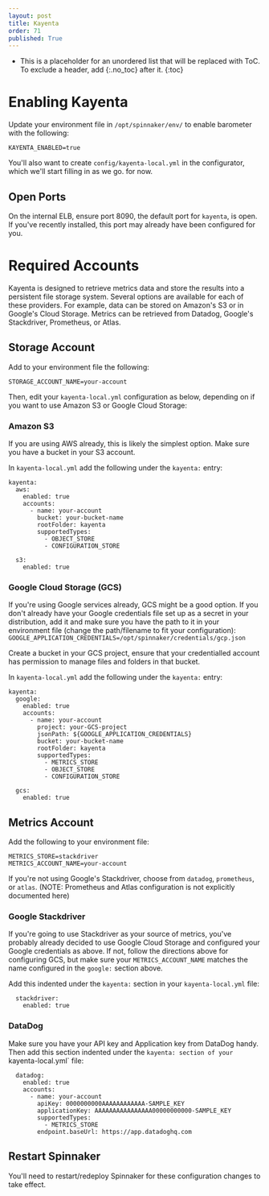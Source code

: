 ```yaml
---
layout: post
title: Kayenta
order: 71
published: True
---
```

* This is a placeholder for an unordered list that will be replaced with ToC. To exclude a header, add {:.no_toc} after it.
{:toc}


# Enabling Kayenta

Update your environment file in `/opt/spinnaker/env/` to enable barometer with the following:
```
KAYENTA_ENABLED=true
```

You'll also want to create `config/kayenta-local.yml` in the configurator,
which we'll start filling in as we go.
for now.

## Open Ports

On the internal ELB, ensure port 8090, the default port for `kayenta`, is
open.  If you've recently installed, this port may already have been
configured for you.

# Required Accounts

Kayenta is designed to retrieve metrics data and store the results into a
persistent file storage system.  Several options are available for each of
these providers.  For example, data can be stored on Amazon's S3 or in
Google's Cloud Storage.  Metrics can be retrieved from Datadog, Google's
Stackdriver, Prometheus, or Atlas.

## Storage Account

Add to your environment file the following:
```
STORAGE_ACCOUNT_NAME=your-account
```

Then, edit your `kayenta-local.yml` configuration as below, depending on
if you want to use Amazon S3 or Google Cloud Storage:

### Amazon S3

If you are using AWS already, this is likely the simplest option.  Make sure
you have a bucket in your S3 account.

In `kayenta-local.yml` add the following under the `kayenta:` entry:

```
kayenta:
  aws:
    enabled: true
    accounts:
      - name: your-account
        bucket: your-bucket-name
        rootFolder: kayenta
        supportedTypes:
          - OBJECT_STORE
          - CONFIGURATION_STORE

  s3:
    enabled: true
```

### Google Cloud Storage (GCS)

If you're using Google services already, GCS might be a good option.  If
you don't already have your Google credentials file set up as a secret in
your distribution, add it and make sure you have the path to it in your
environment file (change the path/filename to fit your configuration):
`GOOGLE_APPLICATION_CREDENTIALS=/opt/spinnaker/credentials/gcp.json`

Create a bucket in your GCS project, ensure that your credentialled account
has permission to manage files and folders in that bucket.

In `kayenta-local.yml` add the following under the `kayenta:` entry:

```
kayenta:
  google:
    enabled: true
    accounts:
      - name: your-account
        project: your-GCS-project
        jsonPath: ${GOOGLE_APPLICATION_CREDENTIALS}
        bucket: your-bucket-name
        rootFolder: kayenta
        supportedTypes:
          - METRICS_STORE
          - OBJECT_STORE
          - CONFIGURATION_STORE

  gcs:
    enabled: true
```

## Metrics Account

Add the following to your environment file:

```
METRICS_STORE=stackdriver
METRICS_ACCOUNT_NAME=your-account
```

If you're not using Google's Stackdriver, choose from `datadog`, `prometheus`,
or `atlas`.  (NOTE:  Prometheus and Atlas configuration is not explicitly 
documented here)

### Google Stackdriver

If you're going to use Stackdriver as your source of metrics, you've probably
already decided to use Google Cloud Storage and configured your Google
credentials as above.  If not, follow the directions above for configuring
GCS, but make sure your `METRICS_ACCOUNT_NAME` matches the name configured in
the `google:` section above.

Add this indented under the `kayenta:` section in your `kayenta-local.yml` file:

```
  stackdriver:
    enabled: true
```

### DataDog

Make sure you have your API key and Application key from DataDog handy.  Then
add this section indented under the `kayenta: section of your
`kayenta-local.yml` file:

```
  datadog:
    enabled: true
    accounts:
      - name: your-account
        apiKey: 0000000000AAAAAAAAAAAA-SAMPLE_KEY
        applicationKey: AAAAAAAAAAAAAAAA00000000000-SAMPLE_KEY
        supportedTypes:
          - METRICS_STORE
        endpoint.baseUrl: https://app.datadoghq.com
```

## Restart Spinnaker

You'll need to restart/redeploy Spinnaker for these configuration changes
to take effect.

